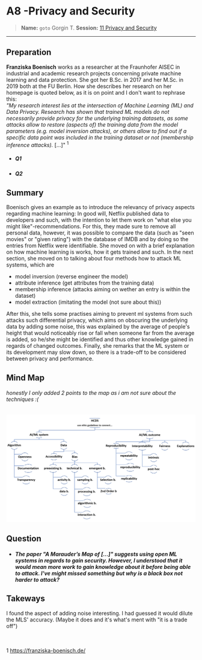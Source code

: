 # A8 -Privacy and Security
> **Name:** `goto` Gorgin T.
> **Session:** [11 Privacy and Security](https://github.com/FUB-HCC/hcds-winter-2020/wiki/10_exercise)   
----

## Preparation
**Franziska Boenisch** works as a researcher at the Fraunhofer AISEC in industrial and academic research projects concerning private machine learning and data protection. She got her B.Sc. in 2017 and her M.Sc. in 2019 both at the FU Berlin. How she describes her research on her homepage is quoted below, as it is on point and I don't want to rephrase this:</br> 
_"My research interest lies at the intersection of Machine Learning (ML) and Data Privacy. Research has shown that trained ML models do not necessarily provide privacy for the underlying training datasets, as some attacks allow to restore (aspects of) the training data from the model parameters (e.g. model inversion attacks), or others allow to find out if a specific data point was included in the training dataset or not (membership inference attacks)._ [...]" <sup>1</sup>

- ##### Q1
- ##### Q2


## Summary
Boenisch gives an example as to introduce the relevancy of privacy aspects regarding machine learning: In good will, Netflix published data to developers and such, with the intention to let them work on "what else you might like"-recommendations. For this, they made sure to remove all personal data, however, it was possible to compare the data (such as "seen movies" or "given rating") with the database of IMDB and by doing so the entries from Netflix were identifiable.
She moved on with a brief explanation on how machine learning is works, how it gets trained and such.
In the next section, she moved on to talking about four methods how to attack ML systems, which are
- model inversion (reverse engineer the model)
- attribute inference (get attributes from the training data)
- membership inference (attacks aiming on wether an entry is within the dataset)
- model extraction (imitating the model (not sure about this))

After this, she tells some practises aiming to prevent ml systems from such attacks such differential privacy, which aims on obscuring the underlying data by adding some noise, this was explained by the average of people's height that would noticeably rise or fall when someone far from the average is added, so he/she might be identified and thus other knowledge gained in regards of changed outcomes.
Finally, she remarks that the ML system or its development may slow down, so there is a trade-off to be considered between privacy and performance.


## Mind Map
###### honestly I only added 2 points to the map as i am not sure about the techniques :(
![](https://github.com/FUB-HCC/hcds-winter-2020/blob/main/assignments/A7_Ethics/goto/goto_mind-map.png)



## Question

- ##### The paper "_A Marauder’s Map of [...]_" suggests using open ML systems in regards to _gain_ security. However, I understood that it would mean more work to gain knowledge about it before being able to attack. I've might missed something but why is a black box _not_ harder to attack?

## Takeways

I found the aspect of adding noise interesting. I had guessed it would dilute the MLS' accuracy. (Maybe it does and it's what's ment with "it is a trade off")
</br></br></br>

1 https://franziska-boenisch.de/</br>




